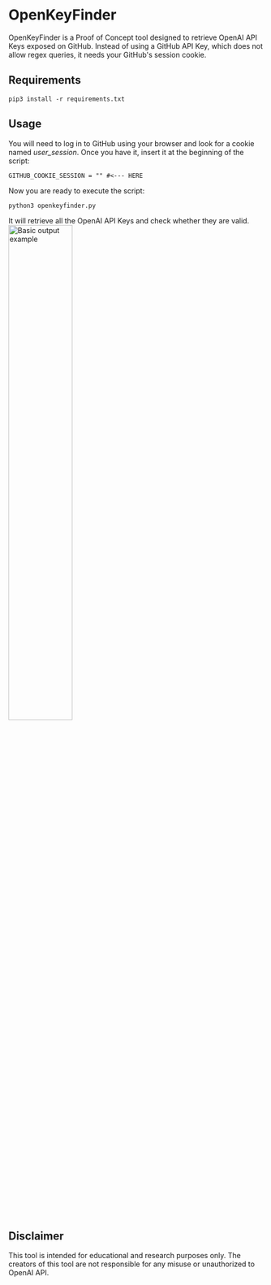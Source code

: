 # OpenKeyFinder
OpenKeyFinder is a Proof of Concept tool designed to retrieve OpenAI API Keys exposed on GitHub. Instead of using a GitHub API Key, which does not allow regex queries, it needs your GitHub's session cookie.

## Requirements
```
pip3 install -r requirements.txt
```

## Usage
You will need to log in to GitHub using your browser and look for a cookie named _user_session_. Once you have it, insert it at the beginning of the script:
```
GITHUB_COOKIE_SESSION = "" #<--- HERE
```
Now you are ready to execute the script:
```
python3 openkeyfinder.py
```
It will retrieve all the OpenAI API Keys and check whether they are valid.
<img src="/basic_example.png" alt="Basic output example" width="50%">

## Disclaimer 
This tool is intended for educational and research purposes only. The creators of this tool are not responsible for any misuse or unauthorized to OpenAI API.
